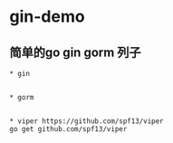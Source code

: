 # gin-demo
## 简单的go gin gorm 列子

~~~
* gin 


* gorm


* viper https://github.com/spf13/viper
go get github.com/spf13/viper
~~~
